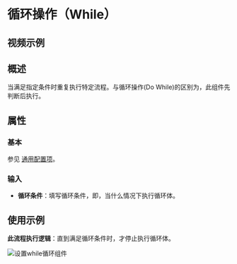 # 循环操作（While）

## 视频示例

## 概述

当满足指定条件时重复执行特定流程。与循环操作(Do While)的区别为，此组件先判断后执行。

## 属性

### 基本

参见 [通用配置项](../Appendix/CommonConfigurationItems.md)。

### 输入

- **循环条件**：填写循环条件，即，当什么情况下执行循环体。

## 使用示例

**此流程执行逻辑**：直到满足循环条件时，才停止执行循环体。

![设置while循环组件](https://docimages.blob.core.chinacloudapi.cn/images/Activities/While-3.png)
